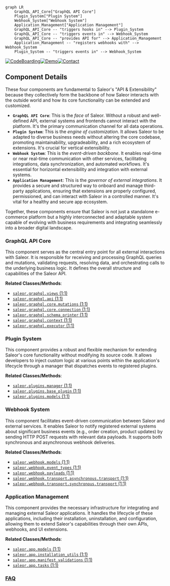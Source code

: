 ```mermaid
graph LR
    GraphQL_API_Core["GraphQL API Core"]
    Plugin_System["Plugin System"]
    Webhook_System["Webhook System"]
    Application_Management["Application Management"]
    GraphQL_API_Core -- "triggers hooks in" --> Plugin_System
    GraphQL_API_Core -- "triggers events in" --> Webhook_System
    GraphQL_API_Core -- "provides API for" --> Application_Management
    Application_Management -- "registers webhooks with" --> Webhook_System
    Plugin_System -- "triggers events in" --> Webhook_System
```
[![CodeBoarding](https://img.shields.io/badge/Generated%20by-CodeBoarding-9cf?style=flat-square)](https://github.com/CodeBoarding/CodeBoarding)[![Demo](https://img.shields.io/badge/Try%20our-Demo-blue?style=flat-square)](https://www.codeboarding.org/demo)[![Contact](https://img.shields.io/badge/Contact%20us%20-%20contact@codeboarding.org-lightgrey?style=flat-square)](mailto:contact@codeboarding.org)

## Component Details

These four components are fundamental to Saleor's "API & Extensibility" because they collectively form the backbone of how Saleor interacts with the outside world and how its core functionality can be extended and customized.

*   **`GraphQL API Core`**: This is the *face* of Saleor. Without a robust and well-defined API, external systems and frontends cannot interact with the platform. It's the primary communication channel for all data operations.
*   **`Plugin System`**: This is the *engine of customization*. It allows Saleor to be adapted to diverse business needs without altering the core codebase, promoting maintainability, upgradeability, and a rich ecosystem of extensions. It's crucial for vertical extensibility.
*   **`Webhook System`**: This is the *event-driven backbone*. It enables real-time or near real-time communication with other services, facilitating integrations, data synchronization, and automated workflows. It's essential for horizontal extensibility and integration with external systems.
*   **`Application Management`**: This is the *governor of external integrations*. It provides a secure and structured way to onboard and manage third-party applications, ensuring that extensions are properly configured, permissioned, and can interact with Saleor in a controlled manner. It's vital for a healthy and secure app ecosystem.

Together, these components ensure that Saleor is not just a standalone e-commerce platform but a highly interconnected and adaptable system capable of evolving with business requirements and integrating seamlessly into a broader digital landscape.

### GraphQL API Core
This component serves as the central entry point for all external interactions with Saleor. It is responsible for receiving and processing GraphQL queries and mutations, validating requests, resolving data, and orchestrating calls to the underlying business logic. It defines the overall structure and capabilities of the Saleor API.


**Related Classes/Methods**:

- <a href="https://github.com/saleor/saleor/blob/master/saleor/graphql/views.py#L1-L1" target="_blank" rel="noopener noreferrer">`saleor.graphql.views` (1:1)</a>
- <a href="https://github.com/saleor/saleor/blob/master/saleor/graphql/api.py#L1-L1" target="_blank" rel="noopener noreferrer">`saleor.graphql.api` (1:1)</a>
- <a href="https://github.com/saleor/saleor/blob/master/saleor/graphql/core/mutations.py#L1-L1" target="_blank" rel="noopener noreferrer">`saleor.graphql.core.mutations` (1:1)</a>
- <a href="https://github.com/saleor/saleor/blob/master/saleor/graphql/core/connection.py#L1-L1" target="_blank" rel="noopener noreferrer">`saleor.graphql.core.connection` (1:1)</a>
- <a href="https://github.com/saleor/saleor/blob/master/saleor/graphql/schema_printer.py#L1-L1" target="_blank" rel="noopener noreferrer">`saleor.graphql.schema_printer` (1:1)</a>
- <a href="https://github.com/saleor/saleor/blob/master/saleor/graphql/context.py#L1-L1" target="_blank" rel="noopener noreferrer">`saleor.graphql.context` (1:1)</a>
- <a href="https://github.com/saleor/saleor/blob/master/saleor/graphql/executor.py#L1-L1" target="_blank" rel="noopener noreferrer">`saleor.graphql.executor` (1:1)</a>


### Plugin System
This component provides a robust and flexible mechanism for extending Saleor's core functionality without modifying its source code. It allows developers to inject custom logic at various points within the application's lifecycle through a manager that dispatches events to registered plugins.


**Related Classes/Methods**:

- <a href="https://github.com/saleor/saleor/blob/master/saleor/plugins/manager.py#L1-L1" target="_blank" rel="noopener noreferrer">`saleor.plugins.manager` (1:1)</a>
- <a href="https://github.com/saleor/saleor/blob/master/saleor/plugins/base_plugin.py#L1-L1" target="_blank" rel="noopener noreferrer">`saleor.plugins.base_plugin` (1:1)</a>
- <a href="https://github.com/saleor/saleor/blob/master/saleor/plugins/models.py#L1-L1" target="_blank" rel="noopener noreferrer">`saleor.plugins.models` (1:1)</a>


### Webhook System
This component facilitates event-driven communication between Saleor and external services. It enables Saleor to notify registered external systems about significant business events (e.g., order creation, product updates) by sending HTTP POST requests with relevant data payloads. It supports both synchronous and asynchronous webhook deliveries.


**Related Classes/Methods**:

- <a href="https://github.com/saleor/saleor/blob/master/saleor/webhook/models.py#L1-L1" target="_blank" rel="noopener noreferrer">`saleor.webhook.models` (1:1)</a>
- <a href="https://github.com/saleor/saleor/blob/master/saleor/webhook/event_types.py#L1-L1" target="_blank" rel="noopener noreferrer">`saleor.webhook.event_types` (1:1)</a>
- <a href="https://github.com/saleor/saleor/blob/master/saleor/webhook/payloads.py#L1-L1" target="_blank" rel="noopener noreferrer">`saleor.webhook.payloads` (1:1)</a>
- <a href="https://github.com/saleor/saleor/blob/master/saleor/webhook/transport/asynchronous/transport.py#L1-L1" target="_blank" rel="noopener noreferrer">`saleor.webhook.transport.asynchronous.transport` (1:1)</a>
- <a href="https://github.com/saleor/saleor/blob/master/saleor/webhook/transport/synchronous/transport.py#L1-L1" target="_blank" rel="noopener noreferrer">`saleor.webhook.transport.synchronous.transport` (1:1)</a>


### Application Management
This component provides the necessary infrastructure for integrating and managing external Saleor applications. It handles the lifecycle of these applications, including their installation, uninstallation, and configuration, allowing them to extend Saleor's capabilities through their own APIs, webhooks, and UI extensions.


**Related Classes/Methods**:

- <a href="https://github.com/saleor/saleor/blob/master/saleor/app/models.py#L1-L1" target="_blank" rel="noopener noreferrer">`saleor.app.models` (1:1)</a>
- <a href="https://github.com/saleor/saleor/blob/master/saleor/app/installation_utils.py#L1-L1" target="_blank" rel="noopener noreferrer">`saleor.app.installation_utils` (1:1)</a>
- <a href="https://github.com/saleor/saleor/blob/master/saleor/app/manifest_validations.py#L1-L1" target="_blank" rel="noopener noreferrer">`saleor.app.manifest_validations` (1:1)</a>
- <a href="https://github.com/saleor/saleor/blob/master/saleor/app/tasks.py#L1-L1" target="_blank" rel="noopener noreferrer">`saleor.app.tasks` (1:1)</a>




### [FAQ](https://github.com/CodeBoarding/GeneratedOnBoardings/tree/main?tab=readme-ov-file#faq)